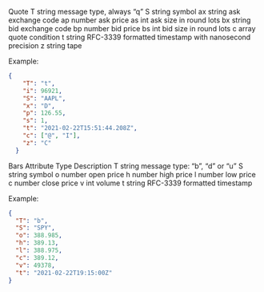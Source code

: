 Quote
T	string	message type, always “q”
S	string	symbol
ax	string	ask exchange code
ap	number	ask price
as	int	ask size in round lots
bx	string	bid exchange code
bp	number	bid price
bs	int	bid size in round lots
c	array	quote condition
t	string	RFC-3339 formatted timestamp with nanosecond precision
z	string	tape

Example: 
```json
{
    "T": "t",
    "i": 96921,
    "S": "AAPL",
    "x": "D",
    "p": 126.55,
    "s": 1,
    "t": "2021-02-22T15:51:44.208Z",
    "c": ["@", "I"],
    "z": "C"
  }
```


Bars
Attribute	Type	Description
T	string	message type: “b”, “d” or “u”
S	string	symbol
o	number	open price
h	number	high price
l	number	low price
c	number	close price
v	int	volume
t	string	RFC-3339 formatted timestamp

Example:
```json
{
  "T": "b",
  "S": "SPY",
  "o": 388.985,
  "h": 389.13,
  "l": 388.975,
  "c": 389.12,
  "v": 49378,
  "t": "2021-02-22T19:15:00Z"
}
```

